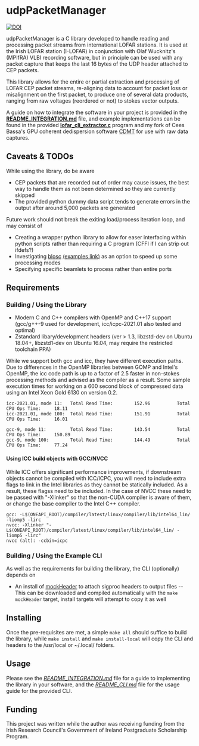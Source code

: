 udpPacketManager
================
[![DOI](https://zenodo.org/badge/DOI/10.5281/zenodo.4043970.svg)](https://doi.org/10.5281/zenodo.4043970)

udpPacketManager is a C library developed to handle reading and processing packet streams from international LOFAR stations. It is used at the Irish LOFAR station (I-LOFAR) in conjunction with Olaf Wucknitz's (MPIfRA) VLBI recording software, but in principle can be used with any packet capture that keeps the last 16 bytes of the UDP header attached to CEP packets.

This library allows for the entire or partial extraction and processing of LOFAR CEP packet streams, re-aligning data to account for packet loss or misalignment on the first packet, to produce one of several data products, ranging from raw voltages (reordered or not) to stokes vector outputs.

A guide on how to integrate the software in your project is provided in the [**README_INTEGRATION.md**](docs/README_INTEGRATION.md) file, and example implementations can be found in the provided [**lofar_cli_extractor.c**](src/CLI/lofar_cli_extractor.c) program and my fork of Cees Bassa's GPU coherent dedispersion software [CDMT](https://github.com/David-McKenna/cdmt) for use with raw data captures.

Caveats & TODOs
-------

While using the library, do be aware
- CEP packets that are recorded out of order may cause issues, the best way to handle them as not been determined so they are currently skipped
- The provided python dummy data script tends to generate errors in the output after around 5,000 packets are generated

Future work should not break the exiting load/process iteration loop, and may consist of
- Creating a wrapper python library to allow for easer interfacing within python scripts rather than requiring a C program (CFFI if I can strip out ifdefs?)
- Investigating [blosc](https://github.com/Blosc/) [(examples link)](https://github.com/Blosc/c-blosc2/tree/master/examples) as an option to speed up some processing modes
- Specifying specific beamlets to process rather than entire ports

Requirements
------------

### Building / Using the Library
- Modern C and C++ compilers with OpenMP and C++17 support (gcc/g++-9 used for development, icc/icpc-2021.01 also tested and optimal)
- Zstandard libary/development headers (ver > 1.3, libzstd-dev on Ubuntu 18.04+, libzstd1-dev on Ubuntu 16.04, may require the restricted toolchain PPA)

While we support both gcc and icc, they have different execution paths. Due to differences in the OpenMP libraries between GOMP and Intel's OpenMP, the icc code path is up to a factor of 2.5 faster in non-stokes processing methods and advised as the compiler as a result. Some sample execution times for working on a 600 second block of compressed data using an Intel Xeon Gold 6130 on version 0.2.
```
icc-2021.01, mode 11: 	Total Read Time:        152.96          Total CPU Ops Time:     18.11
icc-2021.01, mode 100:	Total Read Time:        151.91          Total CPU Ops Time:     16.01

gcc-9, mode 11:			Total Read Time:        143.54          Total CPU Ops Time:     150.89
gcc-9, mode 100:	 	Total Read Time:        144.49          Total CPU Ops Time:     77.24
```

#### Using ICC build objects with GCC/NVCC
While ICC offers significant performance improvements, if downstream objects cannot be compiled with ICC/ICPC, you will need to include extra flags to link in the Intel libraries as they cannot be statically included. As a result, these flagss need to be included. In the case of NVCC these need to be passed with "-Xlinker" so that the non-CUDA compiler is aware of them, or change the base compiler to the Intel C++ compiler.
```
gcc: -L$(ONEAPI_ROOT)/compiler/latest/linux/compiler/lib/intel64_lin/ -liomp5 -lirc
nvcc: -Xlinker "-L$(ONEAPI_ROOT)/compiler/latest/linux/compiler/lib/intel64_lin/ -liomp5 -lirc"
nvcc (alt): -ccbin=icpc
```
### Building / Using the Example CLI
As well as the requirements for building the library, the CLI (optionally) depends on
- An install of [mockHeader](https://github.com/David-McKenna/mockHeader) to attach sigproc headers to output files
-- This can be downloaded and compiled automatically with the `make mockHeader` target, install targets will attempt to copy it as well



Installing
----------
Once the pre-requisites are met, a simple `make all` should suffice to build the library, while `make install` and `make install-local` will copy the CLI and headers to the /usr/local or \~/.local/ folders. 


Usage
-----
Please see the [*README_INTEGRATION.md*](docs/README_INTEGRATION.md) file for a guide to implementing the library in your software, and the [*README_CLI.md*](docs/README_CLI.md) file for the usage guide for the provided CLI.


Funding
-------
This project was written while the author was receiving funding from the Irish Research Council's Government of Ireland Postgraduate Scholarship Program.
